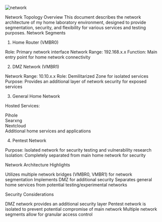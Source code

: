 ![network](https://github.com/user-attachments/assets/e703a2d8-8593-412f-a37d-319d675490d8)


Network Topology Overview
This document describes the network architecture of my home laboratory environment, designed to provide segmentation, security, and flexibility for various services and testing purposes.
Network Segments
1. Home Router (VMBR0)

Role: Primary network interface
Network Range: 192.168.x.x
Function: Main entry point for home network connectivity

2. DMZ Network (VMBR1)

Network Range: 10.10.x.x
Role: Demilitarized Zone for isolated services
Purpose: Provides an additional layer of network security for exposed services

3. General Home Network

Hosted Services:

Pihole\
Searxng\
Nextcloud\
Additional home services and applications


4. Pentest Network

Purpose: Isolated network for security testing and vulnerability research
Isolation: Completely separated from main home network for security

Network Architecture Highlights

Utilizes multiple network bridges (VMBR0, VMBR1) for network segmentation
Implements DMZ for additional security
Separates general home services from potential testing/experimental networks

Security Considerations

DMZ network provides an additional security layer
Pentest network is isolated to prevent potential compromise of main network
Multiple network segments allow for granular access control
